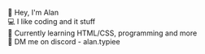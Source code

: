 👋 Hey, I'm Alan <br>
💻 I like coding and it stuff <br>
📖 Currently learning HTML/CSS, programming and more <br>
📨 DM me on discord - alan.typiee <br>
